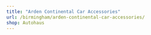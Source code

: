 ```yaml
---
title: "Arden Continental Car Accessories"
url: /birmingham/arden-continental-car-accessories/
shop: Autohaus
---
```

